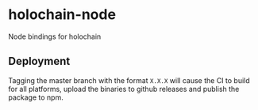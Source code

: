 # holochain-node

Node bindings for holochain

## Deployment

Tagging the master branch with the format `X.X.X` will cause the CI to build for all platforms, upload the binaries to github releases and publish the package to npm.